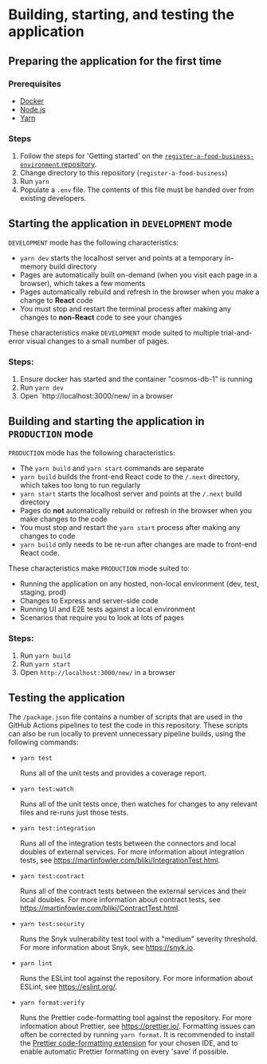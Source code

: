 # Building, starting, and testing the application

## Preparing the application for the first time

### Prerequisites

* [Docker](https://www.docker.com/)
* [Node.js](https://nodejs.org)
* [Yarn](https://yarnpkg.com)

### Steps

1.  Follow the steps for 'Getting started' on the [`register-a-food-business-environment` repository](https://github.com/FoodStandardsAgency/register-a-food-business-environment).
3.  Change directory to this repository (`register-a-food-business`)
4.  Run `yarn`
5.  Populate a `.env` file. The contents of this file must be handed over from existing developers.

## Starting the application in `DEVELOPMENT` mode

`DEVELOPMENT` mode has the following characteristics:

* `yarn dev` starts the localhost server and points at a temporary in-memory build directory
* Pages are automatically built on-demand (when you visit each page in a browser), which takes a few moments
* Pages automatically rebuild and refresh in the browser when you make a change to **React** code
* You must stop and restart the terminal process after making any changes to **non-React** code to see your changes

These characteristics make `DEVELOPMENT` mode suited to multiple trial-and-error visual changes to a small number of pages.

### Steps:
1.  Ensure docker has started and the container "cosmos-db-1" is running
2.  Run `yarn dev`
3.  Open `http://localhost:3000/new/ in a browser

## Building and starting the application in `PRODUCTION` mode

`PRODUCTION` mode has the following characteristics:

* The `yarn build` and `yarn start` commands are separate
* `yarn build` builds the front-end React code to the `/.next` directory, which takes too long to run regularly
* `yarn start` starts the localhost server and points at the `/.next` build directory
* Pages do **not** automatically rebuild or refresh in the browser when you make changes to the code
* You must stop and restart the `yarn start` process after making any changes to code
* `yarn build` only needs to be re-run after changes are made to front-end React code.

These characteristics make `PRODUCTION` mode suited to:

* Running the application on any hosted, non-local environment (dev, test, staging, prod)
* Changes to Express and server-side code
* Running UI and E2E tests against a local environment
* Scenarios that require you to look at lots of pages

### Steps:

1.  Run `yarn build`
2.  Run `yarn start`
3.  Open `http://localhost:3000/new/` in a browser

## Testing the application

The `/package.json` file contains a number of scripts that are used in the GitHub Actions pipelines to test the code in this repository. These scripts can also be run locally to prevent unnecessary pipeline builds, using the following commands:

* `yarn test`

  Runs all of the unit tests and provides a coverage report.

* `yarn test:watch`

  Runs all of the unit tests once, then watches for changes to any relevant files and re-runs just those tests.

* `yarn test:integration`

  Runs all of the integration tests between the connectors and local doubles of external services. For more information about integration tests, see https://martinfowler.com/bliki/IntegrationTest.html.

* `yarn test:contract`

  Runs all of the contract tests between the external services and their local doubles. For more information about contract tests, see https://martinfowler.com/bliki/ContractTest.html.

* `yarn test:security`

  Runs the Snyk vulnerability test tool with a "medium" severity threshold. For more information about Snyk, see https://snyk.io.

* `yarn lint`

  Runs the ESLint tool against the repository. For more information about ESLint, see https://eslint.org/.

* `yarn format:verify`

  Runs the Prettier code-formatting tool against the repository. For more information about Prettier, see https://prettier.io/. Formatting issues can often be corrected by running `yarn format`. It is recommended to install the [Prettier code-formatting extension](https://marketplace.visualstudio.com/items?itemName=esbenp.prettier-vscode) for your chosen IDE, and to enable automatic Prettier formatting on every 'save' if possible.
